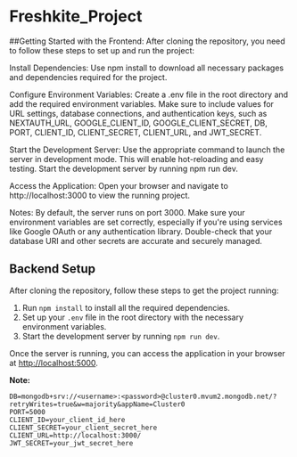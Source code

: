 # Freshkite_Project
##Getting Started with the Frontend:
After cloning the repository, you need to follow these steps to set up and run the project:

Install Dependencies: Use npm install to download all necessary packages and dependencies required for the project.

Configure Environment Variables: Create a .env file in the root directory and add the required environment variables. Make sure to include values for URL settings, database connections, and authentication keys, such as NEXTAUTH_URL, GOOGLE_CLIENT_ID, GOOGLE_CLIENT_SECRET, DB, PORT, CLIENT_ID, CLIENT_SECRET, CLIENT_URL, and JWT_SECRET.

Start the Development Server: Use the appropriate command to launch the server in development mode. This will enable hot-reloading and easy testing. Start the development server by running npm run dev.

Access the Application: Open your browser and navigate to http://localhost:3000 to view the running project.

Notes: By default, the server runs on port 3000. Make sure your environment variables are set correctly, especially if you're using services like Google OAuth or any authentication library. Double-check that your database URI and other secrets are accurate and securely managed.
## Backend Setup

After cloning the repository, follow these steps to get the project running:

1. Run `npm install` to install all the required dependencies.
2.  Set up your `.env` file in the root directory with the necessary environment variables.
3. Start the development server by running `npm run dev`.

Once the server is running, you can access the application in your browser at [http://localhost:5000](http://localhost:5000).

  **Note:**
   ```plaintext
   DB=mongodb+srv://<username>:<password>@cluster0.mvum2.mongodb.net/?retryWrites=true&w=majority&appName=Cluster0
   PORT=5000
   CLIENT_ID=your_client_id_here
   CLIENT_SECRET=your_client_secret_here
   CLIENT_URL=http://localhost:3000/
   JWT_SECRET=your_jwt_secret_here 





